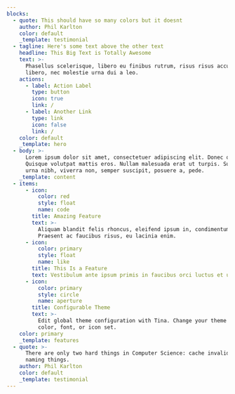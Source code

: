 ```yaml
---
blocks:
  - quote: This should have so many colors but it doesnt
    author: Phil Karlton
    color: default
    _template: testimonial
  - tagline: Here's some text above the other text
    headline: This Big Text is Totally Awesome
    text: >-
      Phasellus scelerisque, libero eu finibus rutrum, risus risus accumsan
      libero, nec molestie urna dui a leo.
    actions:
      - label: Action Label
        type: button
        icon: true
        link: /
      - label: Another Link
        type: link
        icon: false
        link: /
    color: default
    _template: hero
  - body: >-
      Lorem ipsum dolor sit amet, consectetuer adipiscing elit. Donec odio.
      Quisque volutpat mattis eros. Nullam malesuada erat ut turpis. Suspendisse
      urna nibh, viverra non, semper suscipit, posuere a, pede.
    _template: content
  - items:
      - icon:
          color: red
          style: float
          name: code
        title: Amazing Feature
        text: >-
          Aliquam blandit felis rhoncus, eleifend ipsum in, condimentum nibh.
          Praesent ac faucibus risus, eu lacinia enim.
      - icon:
          color: primary
          style: float
          name: like
        title: This Is a Feature
        text: Vestibulum ante ipsum primis in faucibus orci luctus et ultrices.
      - icon:
          color: primary
          style: circle
          name: aperture
        title: Configurable Theme
        text: >-
          Edit global theme configuration with Tina. Change your theme's primary
          color, font, or icon set.
    color: primary
    _template: features
  - quote: >-
      There are only two hard things in Computer Science: cache invalidation and
      naming things.
    author: Phil Karlton
    color: default
    _template: testimonial
---
```


